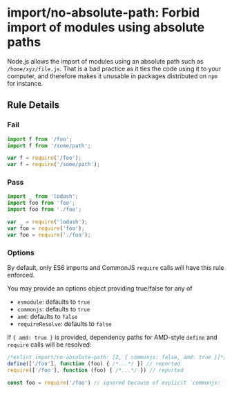 # import/no-absolute-path: Forbid import of modules using absolute paths

Node.js allows the import of modules using an absolute path such as `/home/xyz/file.js`. That is a bad practice as it ties the code using it to your computer, and therefore makes it unusable in packages distributed on `npm` for instance.

## Rule Details

### Fail

```js
import f from '/foo';
import f from '/some/path';

var f = require('/foo');
var f = require('/some/path');
```

### Pass

```js
import _ from 'lodash';
import foo from 'foo';
import foo from './foo';

var _ = require('lodash');
var foo = require('foo');
var foo = require('./foo');
```

### Options

By default, only ES6 imports and CommonJS `require` calls will have this rule enforced.

You may provide an options object providing true/false for any of

- `esmodule`: defaults to `true`
- `commonjs`: defaults to `true`
- `amd`: defaults to `false`
- `requireResolve`: defaults to `false`

If `{ amd: true }` is provided, dependency paths for AMD-style `define` and `require`
calls will be resolved:

```js
/*eslint import/no-absolute-path: [2, { commonjs: false, amd: true }]*/
define(['/foo'], function (foo) { /*...*/ }) // reported
require(['/foo'], function (foo) { /*...*/ }) // reported

const foo = require('/foo') // ignored because of explicit `commonjs: false`
```
